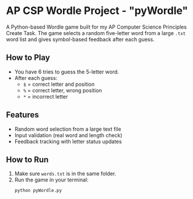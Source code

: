 # AP CSP Wordle Project - "pyWordle"

A Python-based Wordle game built for my AP Computer Science Principles Create Task. The game selects a random five-letter word from a large `.txt` word list and gives symbol-based feedback after each guess.

## How to Play
- You have 6 tries to guess the 5-letter word.
- After each guess:
  - `$` = correct letter and position
  - `%` = correct letter, wrong position
  - `*` = incorrect letter

## Features
- Random word selection from a large text file
- Input validation (real word and length check)
- Feedback tracking with letter status updates

## How to Run
1. Make sure `words.txt` is in the same folder.
2. Run the game in your terminal:
   ```bash
   python pyWordle.py
